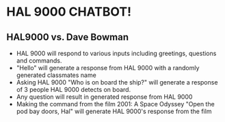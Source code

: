 # HAL 9000 CHATBOT!

## HAL9000 vs. Dave Bowman

* HAL 9000 will respond to various inputs including greetings, questions and commands.
* "Hello" will generate a response from HAL 9000 with a randomly generated classmates name
*	Asking HAL 9000 "Who is on board the ship?" will generate a response of 3 people HAL 9000 detects on board.
* Any question will result in generated response from HAL 9000
* Making the command from the film 2001: A Space Odyssey "Open the pod bay doors, Hal" will generate HAL 9000's response from the film




